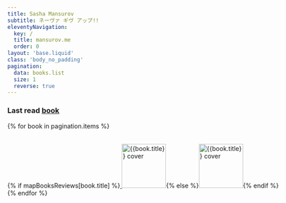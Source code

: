 ```yaml
---
title: Sasha Mansurov
subtitle: ネーヴァ ギヴ アップ!!
eleventyNavigation:
  key: /
  title: mansurov.me
  order: 0
layout: 'base.liquid'
class: 'body_no_padding'
pagination:
  data: books.list
  size: 1
  reverse: true
---
```


<div class="flex container">
  <div class="col padding">
    <section>
      <h3>Last read <a href="/books">book</a></h3>
      {% for book in pagination.items %}
      <div class="work-block">
        <div class="work-duration">
          {% if mapBooksReviews[book.title] %}<a href="/books/{{mapBooksReviews[book.title]}}">
            <img src="/images/books/{{book.cover}}" alt="{{book.title}} cover" style="width: 100px" /></a>{% else %}<img src="/images/books/{{book.cover}}" alt="{{book.title}} cover" style="width: 100px" />{% endif %}
        </div>
        <div class="work-experience">
          <div class="work-experience-title">
            <span>{{book.title}}</span>
          </div>
          <div class="work-experience-description">
            <i>{{book.author}}</i>
          </div>
        </div>
      </div>
      {% endfor %}
    </section>
  </div>

  <div class="col padding">
    
  </div>
</div>

<style>
  .work-block {
    margin: 2rem 0;
    display: flex;
    flex-direction: row;
    gap: 2rem;
  }
  h3 + .work-block {
    margin-top: 2rem;
  }
  .work-block:last-child {
    margin-bottom: 0;
  }
  @media (max-width: 480px) {
    .work-block {
      flex-direction: column;
      gap: 0.5rem;
    }
  }
  .work-duration {
    flex-shrink: 0;
  }
  .work-duration:after {
    content: '0000 — 0000';
    visibility: hidden;
  }
  .work-duration span {
    position: absolute;
  }
  .work-experience-description {
    margin-top: 0.5rem;
  }
</style>
